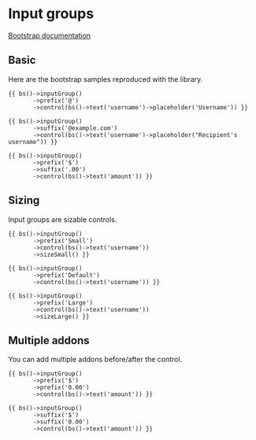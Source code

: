 # Input groups

[Bootstrap documentation](https://getbootstrap.com/docs/4.0/components/input-group/)

## Basic

Here are the bootstrap samples reproduced with the library.

```$php
{{ bs()->inputGroup()
       ->prefix('@')
       ->control(bs()->text('username')->placeholder('Username')) }}
```

```$php
{{ bs()->inputGroup()
       ->suffix('@example.com')
       ->control(bs()->text('username')->placeholder("Recipient's username")) }}
```

```$php
{{ bs()->inputGroup()
       ->prefix('$')
       ->suffix('.00')
       ->control(bs()->text('amount')) }}
```

## Sizing

Input groups are sizable controls.

```$php
{{ bs()->inputGroup()
       ->prefix('Small')
       ->control(bs()->text('username'))
       ->sizeSmall() }}
```

```$php
{{ bs()->inputGroup()
       ->prefix('Default')
       ->control(bs()->text('username')) }}
```

```$php
{{ bs()->inputGroup()
       ->prefix('Large')
       ->control(bs()->text('username'))
       ->sizeLarge() }}
```

## Multiple addons

You can add multiple addons before/after the control.

```$php
{{ bs()->inputGroup()
       ->prefix('$')
       ->prefix('0.00')
       ->control(bs()->text('amount')) }}
```

```$php
{{ bs()->inputGroup()
       ->suffix('$')
       ->suffix('0.00')
       ->control(bs()->text('amount')) }}
```


